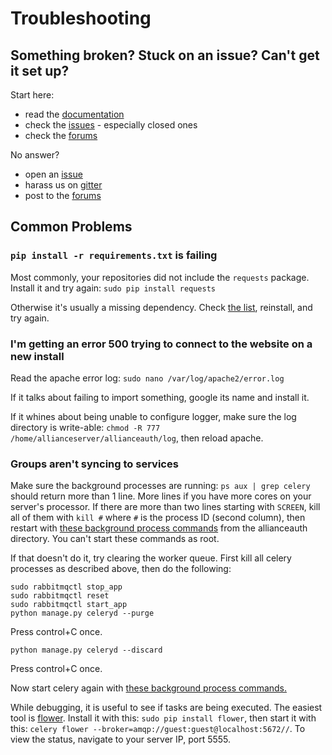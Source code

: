 # Troubleshooting

## Something broken? Stuck on an issue? Can't get it set up?

Start here:
 - read the [documentation](https://github.com/R4stl1n/allianceauth/wiki)
 - check the [issues](https://github.com/R4stl1n/allianceauth/issues?utf8=%E2%9C%93&q=is%3Aissue) - especially closed ones
 - check the [forums](https://forums.eveonline.com/default.aspx?g=posts&t=383030)

No answer?
 - open an [issue](https://github.com/R4stl1n/allianceauth/issues)
 - harass us on [gitter](https://gitter.im/R4stl1n/allianceauth)
 - post to the [forums](https://forums.eveonline.com/default.aspx?g=posts&t=383030)

## Common Problems

### `pip install -r requirements.txt` is failing

Most commonly, your repositories did not include the `requests` package. Install it and try again: `sudo pip install requests`

Otherwise it's usually a missing dependency. Check [the list](../installation/auth/dependencies.md), reinstall, and try again.

### I'm getting an error 500 trying to connect to the website on a new install

Read the apache error log: `sudo nano /var/log/apache2/error.log`

If it talks about failing to import something, google its name and install it.

If it whines about being unable to configure logger, make sure the log directory is write-able: `chmod -R 777 /home/allianceserver/allianceauth/log`, then reload apache.

### Groups aren't syncing to services

Make sure the background processes are running: `ps aux | grep celery` should return more than 1 line. More lines if you have more cores on your server's processor. If there are more than two lines starting with `SCREEN`, kill all of them with `kill #` where `#` is the process ID (second column), then restart with [these background process commands](../installation/auth/quickstart.md) from the allianceauth directory. You can't start these commands as root.

If that doesn't do it, try clearing the worker queue. First kill all celery processes as described above, then do the following:

    sudo rabbitmqctl stop_app
    sudo rabbitmqctl reset
    sudo rabbitmqctl start_app
    python manage.py celeryd --purge

Press control+C once.

    python manage.py celeryd --discard

Press control+C once.

Now start celery again with [these background process commands.](../installation/auth/quickstart.md)

While debugging, it is useful to see if tasks are being executed. The easiest tool is [flower](http://flower.readthedocs.io/). Install it with this: `sudo pip install flower`, then start it with this: `celery flower --broker=amqp://guest:guest@localhost:5672//`. To view the status, navigate to your server IP, port 5555.
